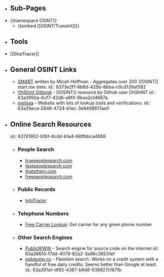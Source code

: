 - ## Sub-Pages
- {{namespace OSINT}}
	- {{embed [[OSINT/TransInt]]}}
- ## Tools
- [[SkipTracer]]
- ## General OSINT Links
	- [SMART](https://smart.myosint.training/) written by Micah Hoffman - Aggregates over 200 [[OSINT]] start.me sites.
	  id:: 6373e2f1-6b8d-425b-8bba-c0cd139af592
	- [OhShint Gitbook](https://github.com/OhShINT/ohshint.gitbook.io) - [[OSINT]] resource by Github user OhShINT
	  id:: 63a3950a-6cf7-42d8-a6f0-9baa2c14687a
	- [melissa](https://www.melissa.com/v2/lookups/) - Website with lots of lookup tools and verifications.
	  id:: 63a39eca-2946-4724-b1ec-3e8468817ae0
- ## Online Search Resources
  id:: 63741902-b1b1-4cdd-b1a4-66ffbbca4888
	- ### People Search
		- [truepeoplesearch.com](https://www.truepeoplesearch.com/)
		- [fastpeoplesearch.com](https://www.fastpeoplesearch.com/)
		- [thatsthem.com](https://thatsthem.com/)
		- [freepeoplesearch.com](https://freepeoplesearch.com/)
	- ### Public Records
		- [InfoTracer](https://infotracer.com/)
	- ### Telephone Numbers
		- [Free Carrier Lookup](https://www.freecarrierlookup.com/): Get carrier for any given phone number
	- ### Other Search Engines
		- [PublicWWW](https://publicwww.com) - Search engine for source code on the internet
		  id:: 63a38610-f7dd-4079-82a2-3a96c36531ef
		- [psbdump.cc](https://psbdmp.cc/) - Pastebin search. Works on a credit system with a handful of free daily credits. Seems better than Google at least.
		  id:: 63a391a1-df92-4367-b8d8-038827cf87fb